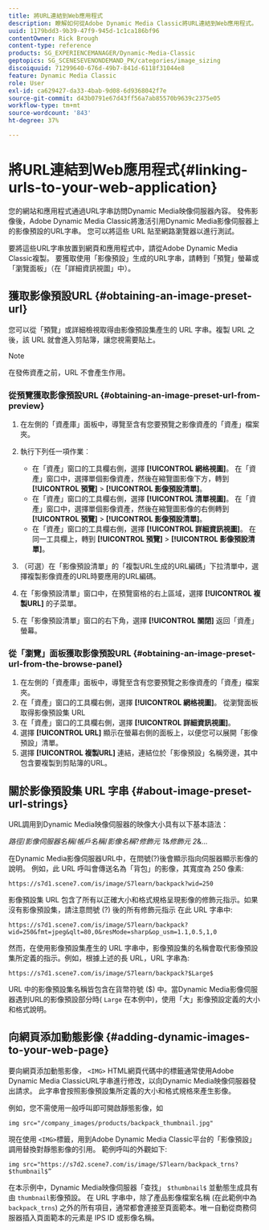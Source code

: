 ```yaml
---
title: 將URL連結到Web應用程式
description: 瞭解如何從Adobe Dynamic Media Classic將URL連結到Web應用程式。
uuid: 1179bdd3-9b39-47f9-945d-1c1ca186bf96
contentOwner: Rick Brough
content-type: reference
products: SG_EXPERIENCEMANAGER/Dynamic-Media-Classic
geptopics: SG_SCENESEVENONDEMAND_PK/categories/image_sizing
discoiquuid: 71299640-676d-49b7-841d-6118f31044e8
feature: Dynamic Media Classic
role: User
exl-id: ca629427-da33-4bab-9d08-6d9368042f7e
source-git-commit: d43b0791e67d43ff56a7ab85570b9639c2375e05
workflow-type: tm+mt
source-wordcount: '843'
ht-degree: 37%

---
```


# 將URL連結到Web應用程式{#linking-urls-to-your-web-application}

您的網站和應用程式通過URL字串訪問Dynamic Media映像伺服器內容。 發佈影像後，Adobe Dynamic Media Classic將激活引用Dynamic Media影像伺服器上的影像預設的URL字串。 您可以將這些 URL 貼至網路瀏覽器以進行測試。

要將這些URL字串放置到網頁和應用程式中，請從Adobe Dynamic Media Classic複製。 要獲取使用「影像預設」生成的URL字串，請轉到「預覽」螢幕或「瀏覽面板」（在「詳細資訊視圖」中）。

## 獲取影像預設URL {#obtaining-an-image-preset-url}

您可以從「預覽」或詳細檢視取得由影像預設集產生的 URL 字串。複製 URL 之後，該 URL 就會進入剪貼簿，讓您視需要貼上。

>[!NOTE]
>
>在發佈資產之前，URL 不會產生作用。

### 從預覽獲取影像預設URL {#obtaining-an-image-preset-url-from-preview}

1. 在左側的「資產庫」面板中，導覽至含有您要預覽之影像資產的「資產」檔案夾。
1. 執行下列任一項作業︰

   * 在「資產」窗口的工具欄右側，選擇 **[!UICONTROL 網格視圖]**。 在「資產」窗口中，選擇單個影像資產，然後在縮覽圖影像下方，轉到 **[!UICONTROL 預覽]** > **[!UICONTROL 影像預設清單]**。
   * 在「資產」窗口的工具欄右側，選擇 **[!UICONTROL 清單視圖]**。 在「資產」窗口中，選擇單個影像資產，然後在縮覽圖影像的右側轉到 **[!UICONTROL 預覽]** > **[!UICONTROL 影像預設清單]**。
   * 在「資產」窗口的工具欄右側，選擇 **[!UICONTROL 詳細資訊視圖]**。 在同一工具欄上，轉到 **[!UICONTROL 預覽]** > **[!UICONTROL 影像預設清單]**。

1. （可選）在「影像預設清單」的「複製URL生成的URL編碼」下拉清單中，選擇複製影像資產的URL時要應用的URL編碼。
1. 在「影像預設清單」窗口中，在預覽窗格的右上區域，選擇 **[!UICONTROL 複製URL]** 的子菜單。
1. 在「影像預設清單」窗口的右下角，選擇 **[!UICONTROL 關閉]** 返回「資產」螢幕。

### 從「瀏覽」面板獲取影像預設URL {#obtaining-an-image-preset-url-from-the-browse-panel}

1. 在左側的「資產庫」面板中，導覽至含有您要預覽之影像資產的「資產」檔案夾。
1. 在「資產」窗口的工具欄右側，選擇 **[!UICONTROL 網格視圖]**。 從瀏覽面板取得影像預設集 URL
1. 在「資產」窗口的工具欄右側，選擇 **[!UICONTROL 詳細資訊視圖]**。
1. 選擇 **[!UICONTROL URL]** 顯示在螢幕右側的面板上，以便您可以展開「影像預設」清單。
1. 選擇 **[!UICONTROL 複製URL]** 連結，連結位於「影像預設」名稱旁邊，其中包含要複製到剪貼簿的URL。

## 關於影像預設集 URL 字串 {#about-image-preset-url-strings}

URL調用到Dynamic Media映像伺服器的映像大小具有以下基本語法：

*路徑*/*影像伺服器名稱*/*帳戶名稱*/*影像名稱*?*修飾元 1*&amp;*修飾元 2*&amp;...

在Dynamic Media影像伺服器URL中，在問號(?)後會顯示指向伺服器顯示影像的說明。 例如，此 URL 呼叫會傳送名為「背包」的影像，其寬度為 250 像素:

```as3
https://s7d1.scene7.com/is/image/S7learn/backpack?wid=250
```

影像預設集 URL 包含了所有以正確大小和格式規格呈現影像的修飾元指示。如果沒有影像預設集，請注意問號 (?) 後的所有修飾元指示 在此 URL 字串中:

```as3
https://s7d1.scene7.com/is/image/S7learn/backpack?wid=250&fmt=jpeg&qlt=80,0&resMode=sharp&op_usm=1.1,0.5,1,0
```

然而，在使用影像預設集產生的 URL 字串中，影像預設集的名稱會取代影像預設集所定義的指示。例如，根據上述的長 URL，URL 字串為:

```as3
https://s7d1.scene7.com/is/image/S7learn/backpack?$Large$
```

URL 中的影像預設集名稱皆包含在貨幣符號 ($) 中。當Dynamic Media影像伺服器遇到URL的影像預設部分時( `Large` 在本例中)，使用「大」影像預設定義的大小和格式說明。

## 向網頁添加動態影像 {#adding-dynamic-images-to-your-web-page}

要向網頁添加動態影像， `<IMG>` HTML網頁代碼中的標籤通常使用Adobe Dynamic Media ClassicURL字串進行修改，以向Dynamic Media映像伺服器發出請求。 此字串會按照影像預設集所定義的大小和格式規格來產生影像。

例如，您不需使用一般呼叫即可開啟靜態影像，如

```as3
img src="/company_images/products/backpack_thumbnail.jpg"
```

現在使用 `<IMG>`標籤，用到Adobe Dynamic Media Classic平台的「影像預設」調用替換對靜態影像的引用。 範例呼叫的外觀如下:

```as3
img src="https://s7d2.scene7.com/is/image/S7learn/backpack_trns?$thumbnail$”
```

在本示例中，Dynamic Media映像伺服器「查找」 `$thumbnail$` 並動態生成具有由 `thumbnail`影像預設。 在 URL 字串中，除了產品影像檔案名稱 (在此範例中為 `backpack_trns`) 之外的所有項目，通常都會連接至頁面範本。唯一自動從商務伺服器插入頁面範本的元素是 IPS ID 或影像名稱。
